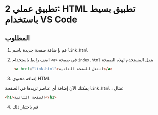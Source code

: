 #  تطبيق عملي 2: HTML تطبيق بسيط باستخدام VS Code

## المطلوب
1. قم بإ ضافة صفحة جديدة باسم
`link.html`

2. اضف رابط باستخدام `<a>` في صفحة `index.html` ينقل المستخدم لهذه الصفحة
```html
    <a href="link.html">انتقل للصفحة الثانية</a>
```

3. إضافة محتوى HTML

يمكنك الآن إضافة أي عناصر تريدها في الصفحة `link.html` ، مثال:

```html
<h1>الصفحة الثانية</h1>
```

4. قم باختبار ذلك